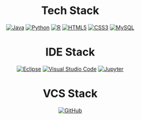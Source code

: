 <div align=center>
  
# Tech Stack
[![Java](https://img.shields.io/badge/Java-F7DF1E?style=flat-square&logo=Java&logoColor=black)]() [![Python](https://img.shields.io/badge/Python-3776AB?style=flat-square&logo=Python&logoColor=black)]()  [![R](https://img.shields.io/badge/R-FF9E0F?style=flat-square&logo=R&logoColor=black)]()  [![HTML5](https://img.shields.io/badge/HTML5-E34F26?style=flat-square&logo=HTML5&logoColor=black)]() [![CSS3](https://img.shields.io/badge/CSS3-1572B6?style=flat-square&logo=CSS3&logoColor=black)]()  [![MySQL](https://img.shields.io/badge/MySQL-3C5280?style=flat-square&logo=MySQL&logoColor=black)]()

# IDE Stack
[![Eclipse](https://img.shields.io/badge/Eclipse-2C2255?style=flat-square&logo=Eclipse&logoColor=black)]() [![Visual Studio Code](https://img.shields.io/badge/VisualStudioCode-007ACC?style=flat-square&logo=VisualStudioCode&logoColor=black)]()  [![Jupyter](https://img.shields.io/badge/Jupyter-F37626?style=flat-square&logo=Jupyter&logoColor=black)]()

# VCS Stack
[![GitHub](https://img.shields.io/badge/GitHub-FFFFFF?style=flat-square&logo=GitHub&logoColor=black)]()
  

</div>
